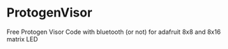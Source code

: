 # ProtogenVisor
Free Protogen Visor Code with bluetooth (or not) for adafruit 8x8 and 8x16 matrix LED
